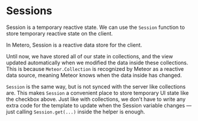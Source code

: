 # Sessions
Session is a temporary reactive state. We can use the `Session` function to store temporary reactive state on the client.

In Metero, Session is a reactive data store for the client.

Until now, we have stored all of our state in collections, and the view updated automatically when we modified the data inside these collections. This is because `Meteor.Collection` is recognized by Meteor as a reactive data source, meaning Meteor knows when the data inside has changed.

`Session` is the same way, but is not synced with the server like collections are. This makes `Session` a convenient place to store temporary UI state like the checkbox above. Just like with collections, we don't have to write any extra code for the template to update when the Session variable changes — just calling `Session.get(...)` inside the helper is enough.
